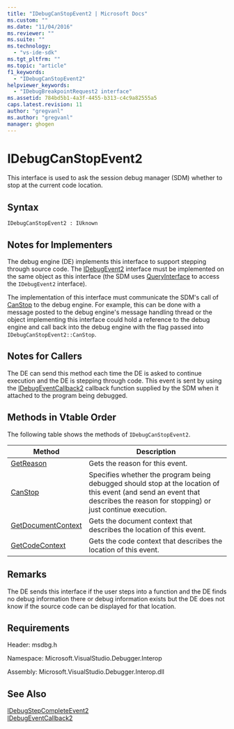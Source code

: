 ```yaml
---
title: "IDebugCanStopEvent2 | Microsoft Docs"
ms.custom: ""
ms.date: "11/04/2016"
ms.reviewer: ""
ms.suite: ""
ms.technology: 
  - "vs-ide-sdk"
ms.tgt_pltfrm: ""
ms.topic: "article"
f1_keywords: 
  - "IDebugCanStopEvent2"
helpviewer_keywords: 
  - "IDebugBreakpointRequest2 interface"
ms.assetid: 784bd5b1-4a3f-4455-b313-c4c9a82555a5
caps.latest.revision: 11
author: "gregvanl"
ms.author: "gregvanl"
manager: ghogen
---
```

# IDebugCanStopEvent2
This interface is used to ask the session debug manager (SDM) whether to stop at the current code location.  
  
## Syntax  
  
```  
IDebugCanStopEvent2 : IUknown  
```  
  
## Notes for Implementers  
 The debug engine (DE) implements this interface to support stepping through source code. The [IDebugEvent2](../../../extensibility/debugger/reference/idebugevent2.md) interface must be implemented on the same object as this interface (the SDM uses [QueryInterface](/cpp/atl/queryinterface) to access the `IDebugEvent2` interface).  
  
 The implementation of this interface must communicate the SDM's call of [CanStop](../../../extensibility/debugger/reference/idebugcanstopevent2-canstop.md) to the debug engine. For example, this can be done with a message posted to the debug engine's message handling thread or the object implementing this interface could hold a reference to the debug engine and call back into the debug engine with the flag passed into `IDebugCanStopEvent2::CanStop`.  
  
## Notes for Callers  
 The DE can send this method each time the DE is asked to continue execution and the DE is stepping through code. This event is sent by using the [IDebugEventCallback2](../../../extensibility/debugger/reference/idebugeventcallback2.md) callback function supplied by the SDM when it attached to the program being debugged.  
  
## Methods in Vtable Order  
 The following table shows the methods of `IDebugCanStopEvent2`.  
  
|Method|Description|  
|------------|-----------------|  
|[GetReason](../../../extensibility/debugger/reference/idebugcanstopevent2-getreason.md)|Gets the reason for this event.|  
|[CanStop](../../../extensibility/debugger/reference/idebugcanstopevent2-canstop.md)|Specifies whether the program being debugged should stop at the location of this event (and send an event that describes the reason for stopping) or just continue execution.|  
|[GetDocumentContext](../../../extensibility/debugger/reference/idebugcanstopevent2-getdocumentcontext.md)|Gets the document context that describes the location of this event.|  
|[GetCodeContext](../../../extensibility/debugger/reference/idebugcanstopevent2-getcodecontext.md)|Gets the code context that describes the location of this event.|  
  
## Remarks  
 The DE sends this interface if the user steps into a function and the DE finds no debug information there or debug information exists but the DE does not know if the source code can be displayed for that location.  
  
## Requirements  
 Header: msdbg.h  
  
 Namespace: Microsoft.VisualStudio.Debugger.Interop  
  
 Assembly: Microsoft.VisualStudio.Debugger.Interop.dll  
  
## See Also  
 [IDebugStepCompleteEvent2](../../../extensibility/debugger/reference/idebugstepcompleteevent2.md)   
 [IDebugEventCallback2](../../../extensibility/debugger/reference/idebugeventcallback2.md)